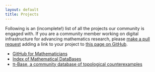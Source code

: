 ```yaml
---
layout: default
title: Projects
---
```


Following is an (incomplete!) list of all the projects our community
is engaged with. If you are a community member working on digital infrastructure
for advancing mathematics research, please
[make a pull request](https://github.com/code4mathorg/code4mathorg.github.io)
adding a link to your project to
[this page on GitHub](https://github.com/code4mathorg/code4mathorg.github.io/blob/main/projects/index.md).

- [GitHub for Mathematicians](https://g4m.code4math.org)
- [Index of Mathematical DataBases](https://mathbases.org/)
- [π-Base, a community database of topological counterexamples](https://topology.pi-base.org/)
